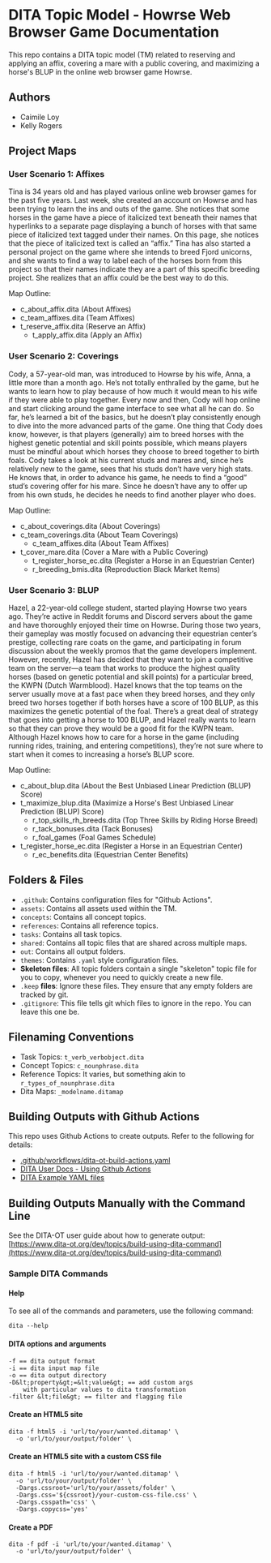 # DITA Topic Model - Howrse Web Browser Game Documentation

This repo contains a DITA topic model (TM) related to reserving and applying an affix, covering a mare with a public covering, and maximizing a horse's BLUP in the online web browser game Howrse. 

## Authors

- Caimile Loy
- Kelly Rogers

## Project Maps

### User Scenario 1: Affixes
Tina is 34 years old and has played various online web browser games for the past five years. Last week, she created an account on Howrse and has been trying to learn the ins and outs of  the game. She notices that some horses in the game have a piece of italicized text beneath their names that hyperlinks to a separate page displaying a bunch of horses with that same piece of italicized text tagged under their names. On this page, she notices that the piece of italicized text is called an “affix.” Tina has also started a personal project on the game where she intends to breed Fjord unicorns, and she wants to find a way to label each of the horses born from this project so that their names indicate they are a part of this specific breeding project. She realizes that an affix could be the best way to do this.

Map Outline:
- c_about_affix.dita (About Affixes)
- c_team_affixes.dita (Team Affixes)
- t_reserve_affix.dita (Reserve an Affix)
  - t_apply_affix.dita (Apply an Affix)

### User Scenario 2: Coverings
Cody, a 57-year-old man, was introduced to Howrse by his wife, Anna, a little more than a month ago. He’s not totally enthralled by the game, but he wants to learn how to play because of how much it would mean to his wife if they were able to play together. Every now and then, Cody will hop online and start clicking around the game interface to see what all he can do. So far, he’s learned a bit of the basics, but he doesn’t play consistently enough to dive into the more advanced parts of the game. One thing that Cody does know, however, is that players (generally) aim to breed horses with the highest genetic potential and skill points possible, which means players must be mindful about which horses they choose to breed together to birth foals. Cody takes a look at his current studs and mares and, since he’s relatively new to the game, sees that his studs don’t have very high stats. He knows that, in order to advance his game, he needs to find a “good” stud’s covering offer for his mare. Since he doesn’t have any to offer up from his own studs, he decides he needs to find another player who does.

Map Outline:
- c_about_coverings.dita (About Coverings)
- c_team_coverings.dita (About Team Coverings)
  - c_team_affixes.dita (About Team Affixes)
- t_cover_mare.dita (Cover a Mare with a Public Covering)
  - t_register_horse_ec.dita (Register a Horse in an Equestrian Center)
  - r_breeding_bmis.dita (Reproduction Black Market Items)

### User Scenario 3: BLUP
Hazel, a 22-year-old college student, started playing Howrse two years ago. They’re active in Reddit forums and Discord servers about the game and have thoroughly enjoyed their time on Howrse. During those two years, their gameplay was mostly focused on advancing their equestrian center’s prestige, collecting rare coats on the game, and participating in forum discussion about the weekly promos that the game developers implement. However, recently, Hazel has decided that they want to join a competitive team on the server—a team that works to produce the highest quality horses (based on genetic potential and skill points) for a particular breed, the KWPN (Dutch Warmblood). Hazel knows that the top teams on the server usually move at a fast pace when they breed horses, and they only breed two horses together if both horses have a score of 100 BLUP, as this maximizes the genetic potential of the foal. There’s a great deal of strategy that goes into getting a horse to 100 BLUP, and Hazel really wants to learn so that they can prove they would be a good fit for the KWPN team. Although Hazel knows how to care for a horse in the game (including running rides, training, and entering competitions), they’re not sure where to start when it comes to increasing a horse’s BLUP score.

Map Outline:
- c_about_blup.dita (About the Best Unbiased Linear Prediction (BLUP) Score)
- t_maximize_blup.dita (Maximize a Horse's Best Unbiased Linear Prediction (BLUP) Score)
  - r_top_skills_rh_breeds.dita (Top Three Skills by Riding Horse Breed)
  - r_tack_bonuses.dita (Tack Bonuses)
  - r_foal_games (Foal Games Schedule)
- t_register_horse_ec.dita (Register a Horse in an Equestrian Center)
  - r_ec_benefits.dita (Equestrian Center Benefits)

## Folders &amp; Files

- `.github`: Contains configuration files for "Github Actions".
- `assets`: Contains all assets used within the TM.
- `concepts`: Contains all concept topics.
- `references`: Contains all reference topics.
- `tasks`: Contains all task topics.
- `shared`: Contains all topic files that are shared across multiple maps.
- `out`: Contains all output folders.
- `themes`: Contains `.yaml` style configuration files.
- **Skeleton files**: All topic folders contain a single "skeleton" topic file for you to copy, whenever you need to quickly create a new file.
- `.keep` **files**: Ignore these files. They ensure that any empty folders are tracked by git. 
- `.gitignore`: This file tells git which files to ignore in the repo. You can leave this one be.

## Filenaming Conventions

- Task Topics: `t_verb_verbobject.dita`
- Concept Topics: `c_nounphrase.dita`
- Reference Topics: It varies, but something akin to `r_types_of_nounphrase.dita`
- Dita Maps: `_modelname.ditamap`

## Building Outputs with Github Actions

This repo uses Github Actions to create outputs. Refer to the following for details: 

- [.github/workflows/dita-ot-build-actions.yaml](.github/workflows/dita-ot-build-actions.yaml)
- [DITA User Docs - Using Github Actions](https://www.dita-ot.org/dev/topics/using-github-actions)
- [DITA Example YAML files](https://github.com/dita-ot/docs/blob/develop/samples/github-actions/build-using-a-project-file.yaml)

## Building Outputs Manually with the Command Line

See the DITA-OT user guide about how to generate output: [https://www.dita-ot.org/dev/topics/build-using-dita-command](https://www.dita-ot.org/dev/topics/build-using-dita-command)

### Sample DITA Commands

#### Help

To see all of the commands and parameters, use the following command:

```
dita --help
```

#### DITA options and arguments

```
-f == dita output format
-i == dita input map file
-o == dita output directory
-D&lt;property&gt;=&lt;value&gt; == add custom args
    with particular values to dita transformation
-filter &lt;file&gt; == filter and flagging file
```

#### Create an HTML5 site

```
dita -f html5 -i 'url/to/your/wanted.ditamap' \
  -o 'url/to/your/output/folder' \
```

#### Create an HTML5 site with a custom CSS file

```
dita -f html5 -i 'url/to/your/wanted.ditamap' \
  -o 'url/to/your/output/folder' \
  -Dargs.cssroot='url/to/your/assets/folder' \
  -Dargs.css='${cssroot}/your-custom-css-file.css' \
  -Dargs.csspath='css' \
  -Dargs.copycss='yes'
```

#### Create a PDF

```
dita -f pdf -i 'url/to/your/wanted.ditamap' \
  -o 'url/to/your/output/folder' \
```
